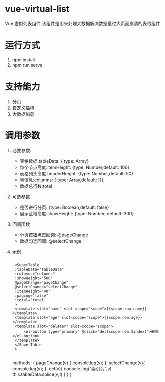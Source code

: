 # vue-virtual-list


Vue 虚拟列表组件
该组件是用来处理大数据解决数据量过大页面崩溃的表格组件
# 运行方式
1. npm install 
2. npm run serve
# 支持能力
1. 分页
2. 自定义插槽
3. 大数据加载
# 调用参数
1. 必要参数:
    - 表格数据:tableData: { type: Array}
    - 每个节点高度:itemHeight: {type: Number,default: 100}
    - 表格列头高度 headerHeight: {type: Number,default: 50}
    - 列信息:columns: { type: Array,default: []},
    - 数据总行数:total
2. 可选参数
    - 是否进行分页: {type: Boolean,default: false}
    - 展示区域高度:showHeight: {type: Number, default: 300}
3. 回调函数
    - 分页按钮点击回调: @pageChange
    - 数据勾选回调: @selectChange
4. 示例
    
    >``` 
        <SuperTable
        :tableData="tableData"
        :columns="columns"
        :showHeight="500"
        @pageChange="pageChange"
        @selectChange="selectChange"
        :itemHeight="40"
        :paging="false"
        :total='total'
        >
        <template slot="name" slot-scope="scope">{{scope.row.name}}</template>
        <template slot="age" slot-scope="scope">{{scope.row.age}}</template>
        <template slot="deleter" slot-scope="scope">
            <el-button type="primary" @click="del(scope.row.$index)">删除</el-button>
        </template>
        </SuperTable
        >
    >```
    >```
    methods: {
        pageChange(v) {
        console.log(v);
        },
        selectChange(v){
        console.log(v);
        },
        del(v){
            console.log("索引为",v)
            this.tableData.splice(v,1)
            }
        }
    }
    >```